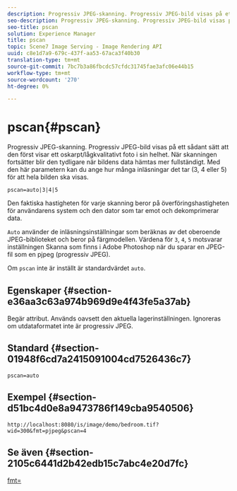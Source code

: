```yaml
---
description: Progressiv JPEG-skanning. Progressiv JPEG-bild visas på ett sådant sätt att den först visar ett oskarpt/lågkvalitativt foto i sin helhet. När skanningen fortsätter blir den tydligare när bildens data hämtas mer fullständigt. Med den här parametern kan du ange hur många inläsningar det tar (3, 4 eller 5) för att hela bilden ska visas.
seo-description: Progressiv JPEG-skanning. Progressiv JPEG-bild visas på ett sådant sätt att den först visar ett oskarpt/lågkvalitativt foto i sin helhet. När skanningen fortsätter blir den tydligare när bildens data hämtas mer fullständigt. Med den här parametern kan du ange hur många inläsningar det tar (3, 4 eller 5) för att hela bilden ska visas.
seo-title: pscan
solution: Experience Manager
title: pscan
topic: Scene7 Image Serving - Image Rendering API
uuid: c8e1d7a9-679c-437f-aa53-67aca3f40b30
translation-type: tm+mt
source-git-commit: 7bc7b3a86fbcdc57cfdc31745fae3afc06e44b15
workflow-type: tm+mt
source-wordcount: '270'
ht-degree: 0%

---
```



# pscan{#pscan}

Progressiv JPEG-skanning. Progressiv JPEG-bild visas på ett sådant sätt att den först visar ett oskarpt/lågkvalitativt foto i sin helhet. När skanningen fortsätter blir den tydligare när bildens data hämtas mer fullständigt. Med den här parametern kan du ange hur många inläsningar det tar (3, 4 eller 5) för att hela bilden ska visas.

`pscan=auto|3|4|5`

Den faktiska hastigheten för varje skanning beror på överföringshastigheten för användarens system och den dator som tar emot och dekomprimerar data.

`Auto` använder de inläsningsinställningar som beräknas av det oberoende JPEG-biblioteket och beror på färgmodellen. Värdena för `3`, `4`, `5` motsvarar inställningen Skanna som finns i Adobe Photoshop när du sparar en JPEG-fil som en pjpeg (progressiv JPEG).

Om `pscan` inte är inställt är standardvärdet `auto`.

## Egenskaper {#section-e36aa3c63a974b969d9e4f43fe5a37ab}

Begär attribut. Används oavsett den aktuella lagerinställningen. Ignoreras om utdataformatet inte är progressiv JPEG.

## Standard {#section-01948f6cd7a2415091004cd7526436c7}

`pscan=auto`

## Exempel {#section-d51bc4d0e8a9473786f149cba9540506}

`http://localhost:8080/is/image/demo/bedroom.tif?wid=300&fmt=pjpeg&pscan=4`

## Se även {#section-2105c6441d2b42edb15c7abc4e20d7fc}

[fmt=](../../../../../is-api/http-ref/image-serving-api-ref/c-http-protocol-reference/c-command-reference/r-is-http-fmt.md#reference-cdf10043423b45ba9fe15157fb3ae37a)
